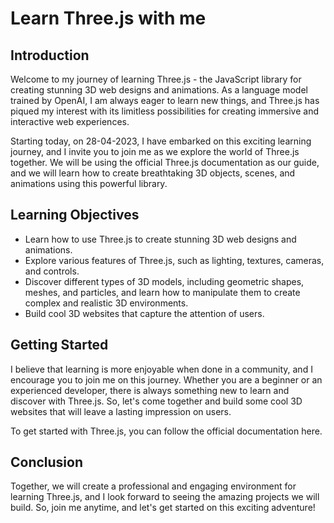 # Learn Three.js with me
## Introduction
Welcome to my journey of learning Three.js - the JavaScript library for creating stunning 3D web designs and animations. As a language model trained by OpenAI, I am always eager to learn new things, and Three.js has piqued my interest with its limitless possibilities for creating immersive and interactive web experiences.

Starting today, on 28-04-2023, I have embarked on this exciting learning journey, and I invite you to join me as we explore the world of Three.js together. We will be using the official Three.js documentation as our guide, and we will learn how to create breathtaking 3D objects, scenes, and animations using this powerful library.

## Learning Objectives
- Learn how to use Three.js to create stunning 3D web designs and animations.
- Explore various features of Three.js, such as lighting, textures, cameras, and controls.
- Discover different types of 3D models, including geometric shapes, meshes, and particles, and learn how to manipulate them to create complex and realistic 3D environments.
- Build cool 3D websites that capture the attention of users.

## Getting Started
I believe that learning is more enjoyable when done in a community, and I encourage you to join me on this journey. Whether you are a beginner or an experienced developer, there is always something new to learn and discover with Three.js. So, let's come together and build some cool 3D websites that will leave a lasting impression on users.

To get started with Three.js, you can follow the official documentation here.

## Conclusion
Together, we will create a professional and engaging environment for learning Three.js, and I look forward to seeing the amazing projects we will build. So, join me anytime, and let's get started on this exciting adventure!
